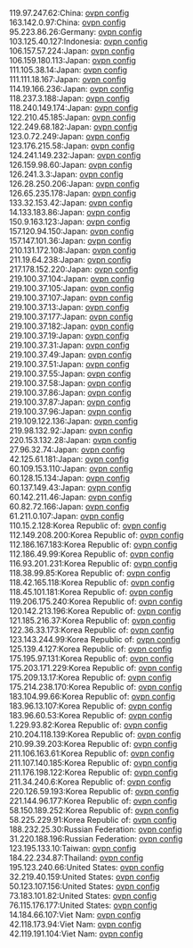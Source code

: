 119.97.247.62:China: [ovpn config](vpn/119_97_247_62.ovpn)  
163.142.0.97:China: [ovpn config](vpn/163_142_0_97.ovpn)  
95.223.86.26:Germany: [ovpn config](vpn/95_223_86_26.ovpn)  
103.125.40.127:Indonesia: [ovpn config](vpn/103_125_40_127.ovpn)  
106.157.57.224:Japan: [ovpn config](vpn/106_157_57_224.ovpn)  
106.159.180.113:Japan: [ovpn config](vpn/106_159_180_113.ovpn)  
111.105.38.14:Japan: [ovpn config](vpn/111_105_38_14.ovpn)  
111.111.18.167:Japan: [ovpn config](vpn/111_111_18_167.ovpn)  
114.19.166.236:Japan: [ovpn config](vpn/114_19_166_236.ovpn)  
118.237.3.188:Japan: [ovpn config](vpn/118_237_3_188.ovpn)  
118.240.149.174:Japan: [ovpn config](vpn/118_240_149_174.ovpn)  
122.210.45.185:Japan: [ovpn config](vpn/122_210_45_185.ovpn)  
122.249.68.182:Japan: [ovpn config](vpn/122_249_68_182.ovpn)  
123.0.72.249:Japan: [ovpn config](vpn/123_0_72_249.ovpn)  
123.176.215.58:Japan: [ovpn config](vpn/123_176_215_58.ovpn)  
124.241.149.232:Japan: [ovpn config](vpn/124_241_149_232.ovpn)  
126.159.98.60:Japan: [ovpn config](vpn/126_159_98_60.ovpn)  
126.241.3.3:Japan: [ovpn config](vpn/126_241_3_3.ovpn)  
126.28.250.206:Japan: [ovpn config](vpn/126_28_250_206.ovpn)  
126.65.235.178:Japan: [ovpn config](vpn/126_65_235_178.ovpn)  
133.32.153.42:Japan: [ovpn config](vpn/133_32_153_42.ovpn)  
14.133.183.86:Japan: [ovpn config](vpn/14_133_183_86.ovpn)  
150.9.163.123:Japan: [ovpn config](vpn/150_9_163_123.ovpn)  
157.120.94.150:Japan: [ovpn config](vpn/157_120_94_150.ovpn)  
157.147.101.36:Japan: [ovpn config](vpn/157_147_101_36.ovpn)  
210.131.172.108:Japan: [ovpn config](vpn/210_131_172_108.ovpn)  
211.19.64.238:Japan: [ovpn config](vpn/211_19_64_238.ovpn)  
217.178.152.220:Japan: [ovpn config](vpn/217_178_152_220.ovpn)  
219.100.37.104:Japan: [ovpn config](vpn/219_100_37_104.ovpn)  
219.100.37.105:Japan: [ovpn config](vpn/219_100_37_105.ovpn)  
219.100.37.107:Japan: [ovpn config](vpn/219_100_37_107.ovpn)  
219.100.37.13:Japan: [ovpn config](vpn/219_100_37_13.ovpn)  
219.100.37.177:Japan: [ovpn config](vpn/219_100_37_177.ovpn)  
219.100.37.182:Japan: [ovpn config](vpn/219_100_37_182.ovpn)  
219.100.37.19:Japan: [ovpn config](vpn/219_100_37_19.ovpn)  
219.100.37.31:Japan: [ovpn config](vpn/219_100_37_31.ovpn)  
219.100.37.49:Japan: [ovpn config](vpn/219_100_37_49.ovpn)  
219.100.37.51:Japan: [ovpn config](vpn/219_100_37_51.ovpn)  
219.100.37.55:Japan: [ovpn config](vpn/219_100_37_55.ovpn)  
219.100.37.58:Japan: [ovpn config](vpn/219_100_37_58.ovpn)  
219.100.37.86:Japan: [ovpn config](vpn/219_100_37_86.ovpn)  
219.100.37.87:Japan: [ovpn config](vpn/219_100_37_87.ovpn)  
219.100.37.96:Japan: [ovpn config](vpn/219_100_37_96.ovpn)  
219.109.122.136:Japan: [ovpn config](vpn/219_109_122_136.ovpn)  
219.98.132.92:Japan: [ovpn config](vpn/219_98_132_92.ovpn)  
220.153.132.28:Japan: [ovpn config](vpn/220_153_132_28.ovpn)  
27.96.32.74:Japan: [ovpn config](vpn/27_96_32_74.ovpn)  
42.125.61.181:Japan: [ovpn config](vpn/42_125_61_181.ovpn)  
60.109.153.110:Japan: [ovpn config](vpn/60_109_153_110.ovpn)  
60.128.15.134:Japan: [ovpn config](vpn/60_128_15_134.ovpn)  
60.137.149.43:Japan: [ovpn config](vpn/60_137_149_43.ovpn)  
60.142.211.46:Japan: [ovpn config](vpn/60_142_211_46.ovpn)  
60.82.72.166:Japan: [ovpn config](vpn/60_82_72_166.ovpn)  
61.211.0.107:Japan: [ovpn config](vpn/61_211_0_107.ovpn)  
110.15.2.128:Korea Republic of: [ovpn config](vpn/110_15_2_128.ovpn)  
112.149.208.200:Korea Republic of: [ovpn config](vpn/112_149_208_200.ovpn)  
112.186.167.183:Korea Republic of: [ovpn config](vpn/112_186_167_183.ovpn)  
112.186.49.99:Korea Republic of: [ovpn config](vpn/112_186_49_99.ovpn)  
116.93.201.231:Korea Republic of: [ovpn config](vpn/116_93_201_231.ovpn)  
118.38.99.85:Korea Republic of: [ovpn config](vpn/118_38_99_85.ovpn)  
118.42.165.118:Korea Republic of: [ovpn config](vpn/118_42_165_118.ovpn)  
118.45.101.181:Korea Republic of: [ovpn config](vpn/118_45_101_181.ovpn)  
119.206.175.240:Korea Republic of: [ovpn config](vpn/119_206_175_240.ovpn)  
120.142.213.196:Korea Republic of: [ovpn config](vpn/120_142_213_196.ovpn)  
121.185.216.37:Korea Republic of: [ovpn config](vpn/121_185_216_37.ovpn)  
122.36.33.173:Korea Republic of: [ovpn config](vpn/122_36_33_173.ovpn)  
123.143.244.99:Korea Republic of: [ovpn config](vpn/123_143_244_99.ovpn)  
125.139.4.127:Korea Republic of: [ovpn config](vpn/125_139_4_127.ovpn)  
175.195.97.131:Korea Republic of: [ovpn config](vpn/175_195_97_131.ovpn)  
175.203.171.229:Korea Republic of: [ovpn config](vpn/175_203_171_229.ovpn)  
175.209.13.17:Korea Republic of: [ovpn config](vpn/175_209_13_17.ovpn)  
175.214.238.170:Korea Republic of: [ovpn config](vpn/175_214_238_170.ovpn)  
183.104.99.66:Korea Republic of: [ovpn config](vpn/183_104_99_66.ovpn)  
183.96.13.107:Korea Republic of: [ovpn config](vpn/183_96_13_107.ovpn)  
183.96.60.53:Korea Republic of: [ovpn config](vpn/183_96_60_53.ovpn)  
1.229.93.82:Korea Republic of: [ovpn config](vpn/1_229_93_82.ovpn)  
210.204.118.139:Korea Republic of: [ovpn config](vpn/210_204_118_139.ovpn)  
210.99.39.203:Korea Republic of: [ovpn config](vpn/210_99_39_203.ovpn)  
211.106.163.61:Korea Republic of: [ovpn config](vpn/211_106_163_61.ovpn)  
211.107.140.185:Korea Republic of: [ovpn config](vpn/211_107_140_185.ovpn)  
211.176.198.122:Korea Republic of: [ovpn config](vpn/211_176_198_122.ovpn)  
211.34.240.6:Korea Republic of: [ovpn config](vpn/211_34_240_6.ovpn)  
220.126.59.193:Korea Republic of: [ovpn config](vpn/220_126_59_193.ovpn)  
221.144.96.177:Korea Republic of: [ovpn config](vpn/221_144_96_177.ovpn)  
58.150.189.252:Korea Republic of: [ovpn config](vpn/58_150_189_252.ovpn)  
58.225.229.91:Korea Republic of: [ovpn config](vpn/58_225_229_91.ovpn)  
188.232.25.30:Russian Federation: [ovpn config](vpn/188_232_25_30.ovpn)  
31.220.188.196:Russian Federation: [ovpn config](vpn/31_220_188_196.ovpn)  
123.195.133.10:Taiwan: [ovpn config](vpn/123_195_133_10.ovpn)  
184.22.234.87:Thailand: [ovpn config](vpn/184_22_234_87.ovpn)  
195.123.240.66:United States: [ovpn config](vpn/195_123_240_66.ovpn)  
32.219.40.159:United States: [ovpn config](vpn/32_219_40_159.ovpn)  
50.123.107.156:United States: [ovpn config](vpn/50_123_107_156.ovpn)  
73.183.101.82:United States: [ovpn config](vpn/73_183_101_82.ovpn)  
76.115.176.177:United States: [ovpn config](vpn/76_115_176_177.ovpn)  
14.184.66.107:Viet Nam: [ovpn config](vpn/14_184_66_107.ovpn)  
42.118.173.94:Viet Nam: [ovpn config](vpn/42_118_173_94.ovpn)  
42.119.191.104:Viet Nam: [ovpn config](vpn/42_119_191_104.ovpn)  
